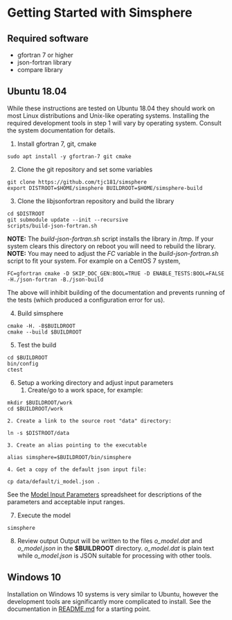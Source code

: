 # Getting Started with Simsphere

## Required software

   * gfortran 7 or higher
   * json-fortran library
   * compare library

## Ubuntu 18.04
While these instructions are tested on Ubuntu 18.04 they should work on
most Linux distributions and Unix-like operating systems.  Installing the
required development tools in step 1 will vary by operating system.
Consult the system documentation for details.

1. Install gfortran 7, git, cmake
```
sudo apt install -y gfortran-7 git cmake
```

2. Clone the git repository and set some variables
```
git clone https://github.com/tjc181/simsphere
export DISTROOT=$HOME/simsphere BUILDROOT=$HOME/simsphere-build
```

3. Clone the libjsonfortran repository and build the library
```
cd $DISTROOT
git submodule update --init --recursive
scripts/build-json-fortran.sh
```
**NOTE:** The _build-json-fortran.sh_ script installs the library in /tmp.  If your system clears this directory on reboot you will need to rebuild the library.  
**NOTE:** You may need to adjust the _FC_ variable in the _build-json-fortran.sh_ script to fit your system.  For example on a CentOS
7 system,
```
FC=gfortran cmake -D SKIP_DOC_GEN:BOOL=TRUE -D ENABLE_TESTS:BOOL=FALSE -H./json-fortran -B./json-build
```
The above will inhibit building of the documentation and prevents running
of the tests (which produced a configuration error for us).

4. Build simsphere
```
cmake -H. -B$BUILDROOT
cmake --build $BUILDROOT
```

5. Test the build
```
cd $BUILDROOT
bin/config 
ctest
```

6. Setup a working directory and adjust input parameters
    1. Create/go to a work space, for example:
```
mkdir $BUILDROOT/work
cd $BUILDROOT/work
```

    2. Create a link to the source root "data" directory:
```
ln -s $DISTROOT/data
```

    3. Create an alias pointing to the executable
```
alias simsphere=$BUILDROOT/bin/simsphere
```

    4. Get a copy of the default json input file:
```
cp data/default/i_model.json .
```
See the [Model Input Parameters](https://simsphere.ems.psu.edu/assets/downloads/Part%20IV;%20model%20input%20parameters.xls) spreadsheet for descriptions of the parameters and acceptable input ranges. 

7. Execute the model
```
simsphere
```

8. Review output
Output will be written to the files *o_model.dat* and *o_model.json*
in the **$BUILDROOT** directory.  *o_model.dat* is plain text while *o_model.json* is JSON suitable for processing with other tools.

## Windows 10
Installation on Windows 10 systems is very similar to Ubuntu, however the development tools are significantly more complicated to install.  See the documentation in [README.md](README.md) for a starting point.
